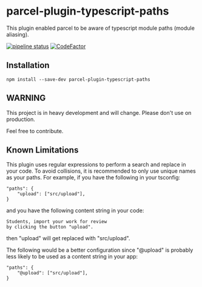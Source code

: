 # parcel-plugin-typescript-paths

This plugin enabled parcel to be aware of typescript module paths (module aliasing).

[![pipeline status](https://gitlab.com/boboben5/parcel-plugin-typescript-paths/badges/master/pipeline.svg)](https://gitlab.com/boboben5/parcel-plugin-typescript-paths/commits/master) [![CodeFactor](https://www.codefactor.io/repository/github/boboben1/parcel-plugin-typescript-paths/badge)](https://www.codefactor.io/repository/github/boboben1/parcel-plugin-typescript-paths) 

## Installation

`npm install --save-dev parcel-plugin-typescript-paths`

## WARNING

This project is in heavy development and will change. Please don't use on production.

Feel free to contribute.

## Known Limitations

This plugin uses regular expressions to perform a search and replace in your code.  To avoid collisions, it is recommended to only use unique names as your paths.  For example, if you have the following in your tsconfig:

```
"paths": {
    "upload": ["src/upload"],
}
```

and you have the following content string in your code:

```
Students, import your work for review 
by clicking the button "upload".
```

then "upload" will get replaced with "src/upload".

The following would be a better configuration since "@upload" is probably less likely to be used as a content string in your app:

```
"paths": {
    "@upload": ["src/upload"],
}
```



